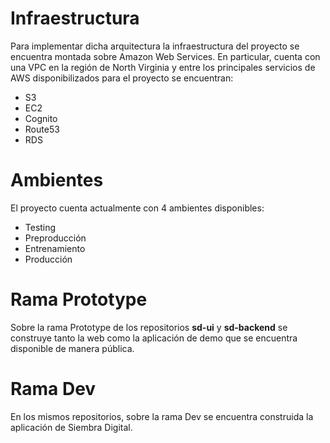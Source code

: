 # Infraestructura
Para implementar dicha arquitectura la infraestructura del proyecto se encuentra montada sobre Amazon Web Services. En particular, cuenta con una VPC en la región de North Virginia y entre los principales servicios de AWS disponibilizados para el proyecto se encuentran:
* S3
* EC2
* Cognito
* Route53
* RDS

# Ambientes
El proyecto cuenta actualmente con 4 ambientes disponibles:
* Testing
* Preproducción
* Entrenamiento
* Producción

# Rama Prototype
Sobre la rama Prototype de los repositorios **sd-ui** y **sd-backend** se construye tanto la web como la aplicación de demo que se encuentra disponible de manera pública.

# Rama Dev
En los mismos repositorios, sobre la rama Dev se encuentra construida la aplicación de Siembra Digital.